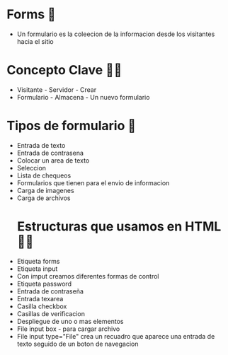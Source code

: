 # Forms 📝
* Un formulario es la coleecion de la informacion desde los visitantes hacia el sitio

# Concepto Clave 👩‍💻
* Visitante - Servidor - Crear
* Formulario - Almacena - Un nuevo formulario
# Tipos de formulario 📝
* Entrada de texto
* Entrada de contrasena
* Colocar un area de texto
* Seleccion
* Lista de chequeos
* Formularios que tienen para el envio de informacion
* Carga de imagenes
* Carga de archivos
  # Estructuras que usamos en HTML 👩‍💻
* Etiqueta forms 
* Etiqueta input 
* Con imput creamos diferentes formas de control
* Etiqueta password 
* Entrada de contraseña
* Entrada texarea
* Casilla checkbox
* Casillas de verificacion
* Despliegue de uno o mas elementos
* File input box - para cargar archivo
* File input type="File" crea un recuadro que aparece una entrada de texto seguido de un boton de navegacion